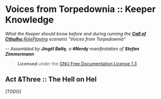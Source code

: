 Voices from Torpedownia :: Keeper Knowledge
===========================================

_What the Keeper should know
before and during running the [**Call of Cthulhu** RolePlaying](
  https://www.chaosium.com/call-of-cthulhu-rpg/) scenario
"Voices from Torpedownia"_

-- _Assembled by **Jingël Bøltę**,
a **#Nerdy** manifestation of **Stefan Zimmermann**_

> **Licensed** under the [GNU Free Documentation License 1.3](
    https://www.gnu.org/licenses/fdl.html)

Act \&Three :: The Hell on Hel
------------------------------

_\[TODO\]_
